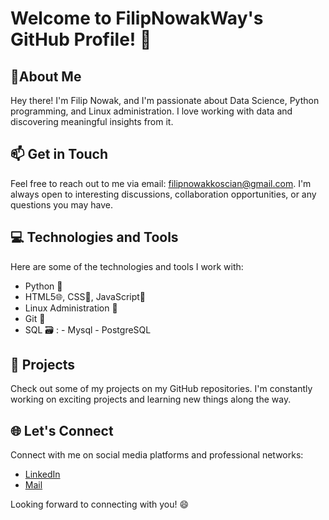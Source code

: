 # Welcome to FilipNowakWay's GitHub Profile! 👋

## 🌱About Me
Hey there! I'm Filip Nowak, and I'm passionate about Data Science, Python programming, and Linux administration. I love working with data and discovering meaningful insights from it.

## 📫 Get in Touch
Feel free to reach out to me via email: [filipnowakkoscian@gmail.com](mailto:filipnowakkoscian@gmail.com). I'm always open to interesting discussions, collaboration opportunities, or any questions you may have.

## 💻 Technologies and Tools
Here are some of the technologies and tools I work with:

- Python 🐍
- HTML5🌐, CSS🎨, JavaScript📜
- Linux Administration 🐧
- Git 🌳
- SQL 🗃️ :  - Mysql
            - PostgreSQL  
  
## 🚀 Projects
Check out some of my projects on my GitHub repositories. I'm constantly working on exciting projects and learning new things along the way.

## 🌐 Let's Connect
Connect with me on social media platforms and professional networks:

- [LinkedIn](https://www.linkedin.com/in/filip-nowak-2a2222228/)
- [Mail](filipnowakwork@gmail.com)


Looking forward to connecting with you! 😄

<!---
FilipNowakWay/FilipNowakWay is a ✨ special ✨ repository because its `README.md` (this file) appears on your GitHub profile.
You can click the Preview link to take a look at your changes.
--->

